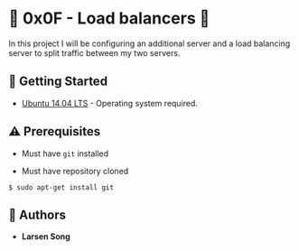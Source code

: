 # :shell: 0x0F - Load balancers :shell:

In this project I will be configuring an additional server and a load balancing server to split traffic between my two servers.

## :running: Getting Started

* [Ubuntu 14.04 LTS](http://releases.ubuntu.com/14.04/) - Operating system required.

## :warning: Prerequisites


* Must have `git` installed

* Must have repository cloned

```
$ sudo apt-get install git
```

## :blue_book: Authors
* **Larsen Song**
